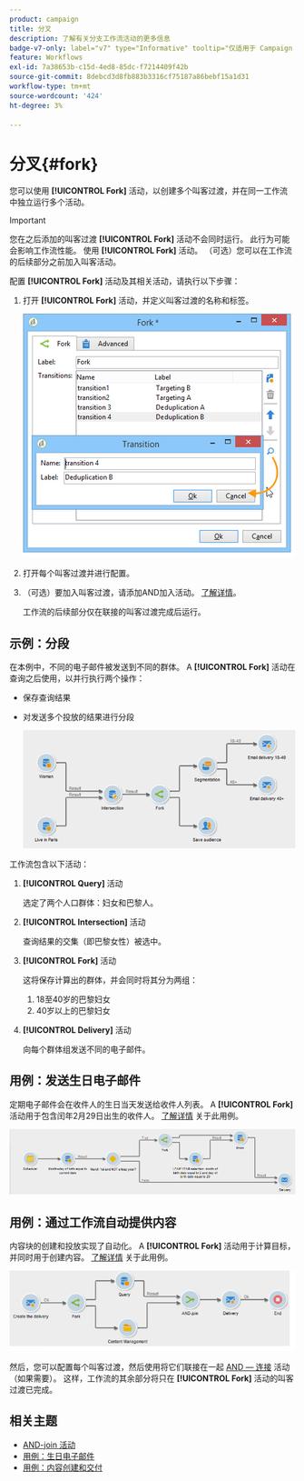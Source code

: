 ```yaml
---
product: campaign
title: 分叉
description: 了解有关分支工作流活动的更多信息
badge-v7-only: label="v7" type="Informative" tooltip="仅适用于 Campaign Classic v7"
feature: Workflows
exl-id: 7a38653b-c15d-4ed8-85dc-f7214409f42b
source-git-commit: 8debcd3d8fb883b3316cf75187a86bebf15a1d31
workflow-type: tm+mt
source-wordcount: '424'
ht-degree: 3%

---
```


# 分叉{#fork}



您可以使用 **[!UICONTROL Fork]** 活动，以创建多个叫客过渡，并在同一工作流中独立运行多个活动。

>[!IMPORTANT]
>
>您在之后添加的叫客过渡 **[!UICONTROL Fork]** 活动不会同时运行。 此行为可能会影响工作流性能。 使用 **[!UICONTROL Fork]** 活动。 （可选）您可以在工作流的后续部分之前加入叫客活动。

配置 **[!UICONTROL Fork]** 活动及其相关活动，请执行以下步骤：

1. 打开 **[!UICONTROL Fork]** 活动，并定义叫客过渡的名称和标签。

   ![](assets/s_user_segmentation_fork.png)

1. 打开每个叫客过渡并进行配置。
1. （可选）要加入叫客过渡，请添加AND加入活动。 [了解详情](and-join.md)。

   工作流的后续部分仅在联接的叫客过渡完成后运行。

## 示例：分段

在本例中，不同的电子邮件被发送到不同的群体。 A **[!UICONTROL Fork]** 活动在查询之后使用，以并行执行两个操作：

* 保存查询结果
* 对发送多个投放的结果进行分段

  ![分支活动位于两个查询的交叉点之后，位于列表更新活动和拆分活动之前。](assets/wkf_fork_example.png)

工作流包含以下活动：

1. **[!UICONTROL Query]** 活动

   选定了两个人口群体：妇女和巴黎人。

1. **[!UICONTROL Intersection]** 活动

   查询结果的交集（即巴黎女性）被选中。

1. **[!UICONTROL Fork]** 活动

   这将保存计算出的群体，并会同时将其分为两组：

   1. 18至40岁的巴黎妇女
   1. 40岁以上的巴黎妇女

1. **[!UICONTROL Delivery]** 活动

   向每个群体组发送不同的电子邮件。

## 用例：发送生日电子邮件

定期电子邮件会在收件人的生日当天发送给收件人列表。 A **[!UICONTROL Fork]** 活动用于包含闰年2月29日出生的收件人。 [了解详情](sending-a-birthday-email.md) 关于此用例。

![分支活动位于测试活动之后，且位于两个查询活动之前。](assets/birthday-workflow_usecase_1.png)

## 用例：通过工作流自动提供内容

内容块的创建和投放实现了自动化。 A **[!UICONTROL Fork]** 活动用于计算目标，并同时用于创建内容。 [了解详情](../../delivery/using/automating-via-workflows.md#creating-the-delivery-and-its-content) 关于此用例。

![分支活动紧跟在投放活动之后，位于查询活动和内容管理活动之前，这两个活动均通过AND-join活动连接。](../../delivery/using/assets/d_ncs_content_workflow10.png)

然后，您可以配置每个叫客过渡，然后使用将它们联接在一起 [AND — 连接](and-join.md) 活动（如果需要）。 这样，工作流的其余部分将只在 **[!UICONTROL Fork]** 活动的叫客过渡已完成。

## 相关主题

* [AND-join 活动](and-join.md)
* [用例：生日电子邮件](sending-a-birthday-email.md)
* [用例：内容创建和交付](../../delivery/using/automating-via-workflows.md#creating-the-delivery-and-its-content)